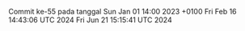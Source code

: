 Commit ke-55 pada tanggal Sun Jan 01 14:00 2023 +0100
Fri Feb 16 14:43:06 UTC 2024
Fri Jun 21 15:15:41 UTC 2024
